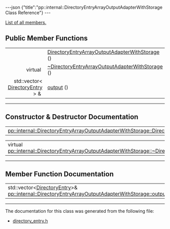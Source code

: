 ---json {"title":"pp::internal::DirectoryEntryArrayOutputAdapterWithStorage Class Reference"} ---

[List of all members.](/docs/native-client/pepper_beta/cpp/classpp_1_1internal_1_1_directory_entry_array_output_adapter_with_storage-members/)

## Public Member Functions

<table><tbody><tr class="odd"><td style="text-align: right;"> </td><td><a href="/docs/native-client/pepper_beta/cpp/classpp_1_1internal_1_1_directory_entry_array_output_adapter_with_storage#a731d90a8b1511d95720095234bc85519" class="el">DirectoryEntryArrayOutputAdapterWithStorage</a> ()</td></tr><tr class="even"><td style="text-align: right;">virtual </td><td><a href="/docs/native-client/pepper_beta/cpp/classpp_1_1internal_1_1_directory_entry_array_output_adapter_with_storage#a7ba11c106f03fc7c42048775acc0e2e3" class="el">~DirectoryEntryArrayOutputAdapterWithStorage</a> ()</td></tr><tr class="odd"><td style="text-align: right;">std::vector&lt; <a href="/docs/native-client/pepper_beta/cpp/classpp_1_1_directory_entry/" class="el">DirectoryEntry</a> &gt; &amp; </td><td><a href="/docs/native-client/pepper_beta/cpp/classpp_1_1internal_1_1_directory_entry_array_output_adapter_with_storage#ad178a94b0ffee2dcc7e5ad2525f2863e" class="el">output</a> ()</td></tr></tbody></table>

---

## Constructor & Destructor Documentation

<span id="a731d90a8b1511d95720095234bc85519" class="anchor" style="margin: 0;"></span>

<table><tbody><tr class="odd"><td><a href="/docs/native-client/pepper_beta/cpp/classpp_1_1internal_1_1_directory_entry_array_output_adapter_with_storage#a731d90a8b1511d95720095234bc85519" class="el">pp::internal::DirectoryEntryArrayOutputAdapterWithStorage::DirectoryEntryArrayOutputAdapterWithStorage</a></td><td>(</td><td></td><td>)</td><td></td></tr></tbody></table>

<span id="a7ba11c106f03fc7c42048775acc0e2e3" class="anchor" style="margin: 0;"></span>

<table><tbody><tr class="odd"><td>virtual <a href="/docs/native-client/pepper_beta/cpp/classpp_1_1internal_1_1_directory_entry_array_output_adapter_with_storage#a7ba11c106f03fc7c42048775acc0e2e3" class="el">pp::internal::DirectoryEntryArrayOutputAdapterWithStorage::~DirectoryEntryArrayOutputAdapterWithStorage</a></td><td>(</td><td></td><td>)</td><td><code> [virtual]</code></td></tr></tbody></table>

---

## Member Function Documentation

<span id="ad178a94b0ffee2dcc7e5ad2525f2863e" class="anchor" style="margin: 0;"></span>

<table><tbody><tr class="odd"><td>std::vector&lt;<a href="/docs/native-client/pepper_beta/cpp/classpp_1_1_directory_entry/" class="el">DirectoryEntry</a>&gt;&amp; <a href="/docs/native-client/pepper_beta/cpp/classpp_1_1internal_1_1_directory_entry_array_output_adapter_with_storage#ad178a94b0ffee2dcc7e5ad2525f2863e" class="el">pp::internal::DirectoryEntryArrayOutputAdapterWithStorage::output</a></td><td>(</td><td></td><td>)</td><td></td></tr></tbody></table>

---

The documentation for this class was generated from the following file:

- <a href="/docs/native-client/pepper_beta/cpp/directory__entry_8h/" class="el">directory_entry.h</a>
